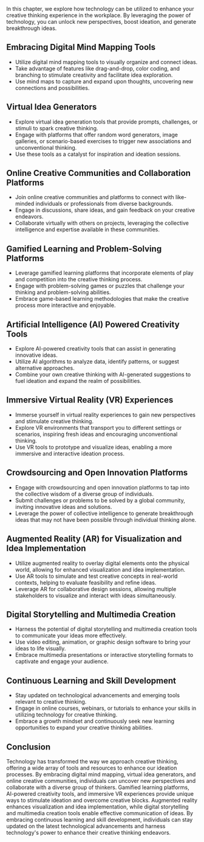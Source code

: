 
In this chapter, we explore how technology can be utilized to enhance your creative thinking experience in the workplace. By leveraging the power of technology, you can unlock new perspectives, boost ideation, and generate breakthrough ideas.

Embracing Digital Mind Mapping Tools
------------------------------------

* Utilize digital mind mapping tools to visually organize and connect ideas.
* Take advantage of features like drag-and-drop, color coding, and branching to stimulate creativity and facilitate idea exploration.
* Use mind maps to capture and expand upon thoughts, uncovering new connections and possibilities.

Virtual Idea Generators
-----------------------

* Explore virtual idea generation tools that provide prompts, challenges, or stimuli to spark creative thinking.
* Engage with platforms that offer random word generators, image galleries, or scenario-based exercises to trigger new associations and unconventional thinking.
* Use these tools as a catalyst for inspiration and ideation sessions.

Online Creative Communities and Collaboration Platforms
-------------------------------------------------------

* Join online creative communities and platforms to connect with like-minded individuals or professionals from diverse backgrounds.
* Engage in discussions, share ideas, and gain feedback on your creative endeavors.
* Collaborate virtually with others on projects, leveraging the collective intelligence and expertise available in these communities.

Gamified Learning and Problem-Solving Platforms
-----------------------------------------------

* Leverage gamified learning platforms that incorporate elements of play and competition into the creative thinking process.
* Engage with problem-solving games or puzzles that challenge your thinking and problem-solving abilities.
* Embrace game-based learning methodologies that make the creative process more interactive and enjoyable.

Artificial Intelligence (AI) Powered Creativity Tools
-----------------------------------------------------

* Explore AI-powered creativity tools that can assist in generating innovative ideas.
* Utilize AI algorithms to analyze data, identify patterns, or suggest alternative approaches.
* Combine your own creative thinking with AI-generated suggestions to fuel ideation and expand the realm of possibilities.

Immersive Virtual Reality (VR) Experiences
------------------------------------------

* Immerse yourself in virtual reality experiences to gain new perspectives and stimulate creative thinking.
* Explore VR environments that transport you to different settings or scenarios, inspiring fresh ideas and encouraging unconventional thinking.
* Use VR tools to prototype and visualize ideas, enabling a more immersive and interactive ideation process.

Crowdsourcing and Open Innovation Platforms
-------------------------------------------

* Engage with crowdsourcing and open innovation platforms to tap into the collective wisdom of a diverse group of individuals.
* Submit challenges or problems to be solved by a global community, inviting innovative ideas and solutions.
* Leverage the power of collective intelligence to generate breakthrough ideas that may not have been possible through individual thinking alone.

Augmented Reality (AR) for Visualization and Idea Implementation
----------------------------------------------------------------

* Utilize augmented reality to overlay digital elements onto the physical world, allowing for enhanced visualization and idea implementation.
* Use AR tools to simulate and test creative concepts in real-world contexts, helping to evaluate feasibility and refine ideas.
* Leverage AR for collaborative design sessions, allowing multiple stakeholders to visualize and interact with ideas simultaneously.

Digital Storytelling and Multimedia Creation
--------------------------------------------

* Harness the potential of digital storytelling and multimedia creation tools to communicate your ideas more effectively.
* Use video editing, animation, or graphic design software to bring your ideas to life visually.
* Embrace multimedia presentations or interactive storytelling formats to captivate and engage your audience.

Continuous Learning and Skill Development
-----------------------------------------

* Stay updated on technological advancements and emerging tools relevant to creative thinking.
* Engage in online courses, webinars, or tutorials to enhance your skills in utilizing technology for creative thinking.
* Embrace a growth mindset and continuously seek new learning opportunities to expand your creative thinking abilities.

Conclusion
----------

Technology has transformed the way we approach creative thinking, offering a wide array of tools and resources to enhance our ideation processes. By embracing digital mind mapping, virtual idea generators, and online creative communities, individuals can uncover new perspectives and collaborate with a diverse group of thinkers. Gamified learning platforms, AI-powered creativity tools, and immersive VR experiences provide unique ways to stimulate ideation and overcome creative blocks. Augmented reality enhances visualization and idea implementation, while digital storytelling and multimedia creation tools enable effective communication of ideas. By embracing continuous learning and skill development, individuals can stay updated on the latest technological advancements and harness technology's power to enhance their creative thinking endeavors.
